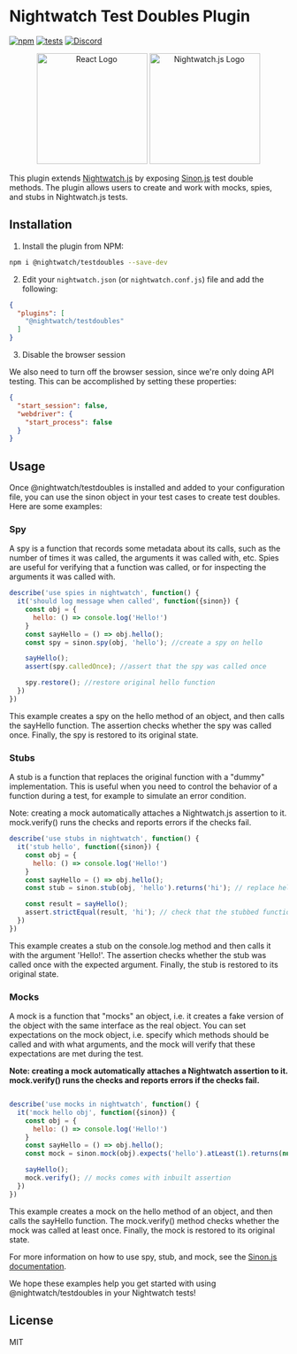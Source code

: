 # Nightwatch Test Doubles Plugin
[![npm](https://img.shields.io/npm/v/@nightwatch/testdoubles.svg)](https://www.npmjs.com/package/@nightwatch/testdoubles)
[![tests](https://github.com/nightwatchjs/nightwatch-plugin-testdoubles/actions/workflows/build.yml/badge.svg?branch=main)](https://github.com/nightwatchjs/nightwatch-plugin-testdoubles/actions/workflows/build.yml)
[![Discord][discord-badge]][discord]

<p align=center>
 <img alt="React Logo" src="https://raw.githubusercontent.com/nightwatchjs/nightwatch-plugin-testdoubles/main/.github/assets/sinonjs-logo.png" width=200 />
  <img alt="Nightwatch.js Logo" src="https://raw.githubusercontent.com/nightwatchjs/nightwatch-plugin-testdoubles/main/.github/assets/nightwatch-logo.png" width=200 />
</p>

This plugin extends [Nightwatch.js](https://nightwatchjs.org/) by exposing [Sinon.js](https://sinonjs.org/) test double methods. The plugin allows users to create and work with mocks, spies, and stubs in Nightwatch.js tests.

## Installation
1) Install the plugin from NPM:

```sh
npm i @nightwatch/testdoubles --save-dev
```

2) Edit your `nightwatch.json` (or `nightwatch.conf.js`) file and add the following:
 
```json
{
  "plugins": [
    "@nightwatch/testdoubles"      
  ]
}
```

3) Disable the browser session

We also need to turn off the browser session, since we're only doing API testing. This can be accomplished by setting these properties:

```json
{
  "start_session": false,
  "webdriver": {
    "start_process": false
  }
}
```

## Usage

Once @nightwatch/testdoubles is installed and added to your configuration file, you can use the sinon object in your test cases to create test doubles. Here are some examples:

### Spy
A spy is a function that records some metadata about its calls, such as the number of times it was called, the arguments it was called with, etc. Spies are useful for verifying that a function was called, or for inspecting the arguments it was called with.

```js
describe('use spies in nightwatch', function() {
  it('should log message when called', function({sinon}) {
    const obj = {
      hello: () => console.log('Hello!')
    }
    const sayHello = () => obj.hello();
    const spy = sinon.spy(obj, 'hello'); //create a spy on hello

    sayHello();
    assert(spy.calledOnce); //assert that the spy was called once

    spy.restore(); //restore original hello function
  })
})
```

This example creates a spy on the hello method of an object, and then calls the sayHello function. The assertion checks whether the spy was called once. Finally, the spy is restored to its original state.

### Stubs
A stub is a function that replaces the original function with a "dummy" implementation. This is useful when you need to control the behavior of a function during a test, for example to simulate an error condition.

Note: creating a mock automatically attaches a Nightwatch.js assertion to it. mock.verify() runs the checks and reports errors if the checks fail.


```js
describe('use stubs in nightwatch', function() {
  it('stub hello', function({sinon}) {
    const obj = {
      hello: () => console.log('Hello!')
    }
    const sayHello = () => obj.hello();
    const stub = sinon.stub(obj, 'hello').returns('hi'); // replace hello with a dummy implementation that returns 'hi'

    const result = sayHello();
    assert.strictEqual(result, 'hi'); // check that the stubbed function returned 'hi'
  })
})

```
This example creates a stub on the console.log method and then calls it with the argument 'Hello!'. The assertion checks whether the stub was called once with the expected argument. Finally, the stub is restored to its original state.

### Mocks
A mock is a function that "mocks" an object, i.e. it creates a fake version of the object with the same interface as the real object. You can set expectations on the mock object, i.e. specify which methods should be called and with what arguments, and the mock will verify that these expectations are met during the test.


**Note: creating a mock automatically attaches a Nightwatch assertion to it. mock.verify() runs the checks and reports errors if the checks fail.**

```js

describe('use mocks in nightwatch', function() {
  it('mock hello obj', function({sinon}) {
    const obj = {
      hello: () => console.log('Hello!')
    }
    const sayHello = () => obj.hello();
    const mock = sinon.mock(obj).expects('hello').atLeast(1).returns(null); //set a mock on hello

    sayHello();
    mock.verify(); // mocks comes with inbuilt assertion 
  })
})
```
This example creates a mock on the hello method of an object, and then calls the sayHello function. The mock.verify() method checks whether the mock was called at least once. Finally, the mock is restored to its original state.

For more information on how to use spy, stub, and mock, see the [Sinon.js documentation](https://sinonjs.org/releases/latest/). 

We hope these examples help you get started with using @nightwatch/testdoubles in your Nightwatch tests!

## License
MIT

[discord-badge]: https://img.shields.io/discord/618399631038218240.svg?color=7389D8&labelColor=6A7EC2&logo=discord&logoColor=ffffff&style=flat-square
[discord]: https://discord.gg/SN8Da2X
